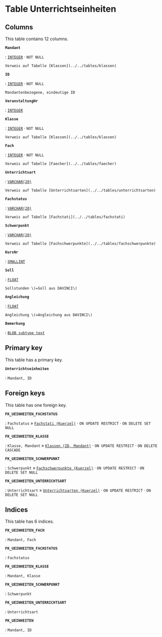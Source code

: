 # Table **Unterrichtseinheiten**

## Columns

This table contains 12 columns.

**`Mandant`**

:   [`INTEGER`](https://firebirdsql.org/file/documentation/html/en/refdocs/fblangref40/firebird-40-language-reference.html#fblangref40-datatypes-inttypes) · `NOT NULL`

    Verweis auf Tabelle [Klassen](../../tables/klassen)

**`ID`**

:   [`INTEGER`](https://firebirdsql.org/file/documentation/html/en/refdocs/fblangref40/firebird-40-language-reference.html#fblangref40-datatypes-inttypes) · `NOT NULL`

    Mandantenbezogene, eindeutige ID

**`VeranstaltungNr`**

:   [`INTEGER`](https://firebirdsql.org/file/documentation/html/en/refdocs/fblangref40/firebird-40-language-reference.html#fblangref40-datatypes-inttypes)

**`Klasse`**

:   [`INTEGER`](https://firebirdsql.org/file/documentation/html/en/refdocs/fblangref40/firebird-40-language-reference.html#fblangref40-datatypes-inttypes) · `NOT NULL`

    Verweis auf Tabelle [Klassen](../../tables/klassen)

**`Fach`**

:   [`INTEGER`](https://firebirdsql.org/file/documentation/html/en/refdocs/fblangref40/firebird-40-language-reference.html#fblangref40-datatypes-inttypes) · `NOT NULL`

    Verweis auf Tabelle [Faecher](../../tables/faecher)

**`Unterrichtsart`**

:   [`VARCHAR(20)`](https://firebirdsql.org/file/documentation/html/en/refdocs/fblangref40/firebird-40-language-reference.html#fblangref40-datatypes-chartypes)

    Verweis auf Tabelle [Unterrichtsarten](../../tables/unterrichtsarten)

**`Fachstatus`**

:   [`VARCHAR(20)`](https://firebirdsql.org/file/documentation/html/en/refdocs/fblangref40/firebird-40-language-reference.html#fblangref40-datatypes-chartypes)

    Verweis auf Tabelle [Fachstati](../../tables/fachstati)

**`Schwerpunkt`**

:   [`VARCHAR(20)`](https://firebirdsql.org/file/documentation/html/en/refdocs/fblangref40/firebird-40-language-reference.html#fblangref40-datatypes-chartypes)

    Verweis auf Tabelle [Fachschwerpunkte](../../tables/fachschwerpunkte)

**`KursNr`**

:   [`SMALLINT`](https://firebirdsql.org/file/documentation/html/en/refdocs/fblangref40/firebird-40-language-reference.html#fblangref40-datatypes-inttypes)

**`Soll`**

:   [`FLOAT`](https://firebirdsql.org/file/documentation/html/en/refdocs/fblangref40/firebird-40-language-reference.html#fblangref40-datatypes-floattypes)

    Sollstunden \(=Soll aus DAVINCI\)

**`Angleichung`**

:   [`FLOAT`](https://firebirdsql.org/file/documentation/html/en/refdocs/fblangref40/firebird-40-language-reference.html#fblangref40-datatypes-floattypes)

    Angleichung \(=Angleichung aus DAVINCI\)

**`Bemerkung`**

:   [`BLOB subtype text`](https://firebirdsql.org/file/documentation/html/en/refdocs/fblangref40/firebird-40-language-reference.html#fblangref40-datatypes-bnrytypes)

## Primary key

This table has a primary key.

**`Unterrichtseinheiten`**

:   `Mandant, ID`

## Foreign keys

This table has one foreign key.

**`FK_UEINHEITEN_FACHSTATUS`**

:   `Fachstatus` » [`Fachstati (Kuerzel)`](../../tables/fachstati) · `ON UPDATE RESTRICT` · `ON DELETE SET NULL`

**`FK_UEINHEITEN_KLASSE`**

:   `Klasse, Mandant` » [`Klassen (ID, Mandant)`](../../tables/klassen) · `ON UPDATE RESTRICT` · `ON DELETE CASCADE`

**`FK_UEINHEITEN_SCHWERPUNKT`**

:   `Schwerpunkt` » [`Fachschwerpunkte (Kuerzel)`](../../tables/fachschwerpunkte) · `ON UPDATE RESTRICT` · `ON DELETE SET NULL`

**`FK_UEINHEITEN_UNTERRICHTSART`**

:   `Unterrichtsart` » [`Unterrichtsarten (Kuerzel)`](../../tables/unterrichtsarten) · `ON UPDATE RESTRICT` · `ON DELETE SET NULL`

## Indices

This table has 6 indices.

**`FK_UEINHEITEN_FACH`**

:   `Mandant, Fach`

**`FK_UEINHEITEN_FACHSTATUS`**

:   `Fachstatus`

**`FK_UEINHEITEN_KLASSE`**

:   `Mandant, Klasse`

**`FK_UEINHEITEN_SCHWERPUNKT`**

:   `Schwerpunkt`

**`FK_UEINHEITEN_UNTERRICHTSART`**

:   `Unterrichtsart`

**`PK_UEINHEITEN`**

:   `Mandant, ID`
